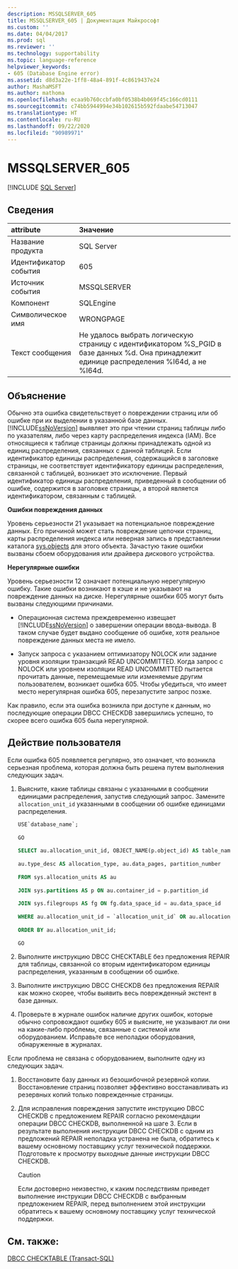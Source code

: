```yaml
---
description: MSSQLSERVER_605
title: MSSQLSERVER_605 | Документация Майкрософт
ms.custom: ''
ms.date: 04/04/2017
ms.prod: sql
ms.reviewer: ''
ms.technology: supportability
ms.topic: language-reference
helpviewer_keywords:
- 605 (Database Engine error)
ms.assetid: d8d3a22e-1ff8-48a4-891f-4c8619437e24
author: MashaMSFT
ms.author: mathoma
ms.openlocfilehash: ecaa9b760ccbfa0bf0538b4b069f45c166cd0111
ms.sourcegitcommit: c74bb5944994e34b102615b592fdaabe54713047
ms.translationtype: HT
ms.contentlocale: ru-RU
ms.lasthandoff: 09/22/2020
ms.locfileid: "90989971"
---
```

# <a name="mssqlserver_605"></a>MSSQLSERVER_605
 [!INCLUDE [SQL Server](../../includes/applies-to-version/sqlserver.md)]
  
## <a name="details"></a>Сведения  
  
| attribute | Значение |  
| :-------- | :---- |  
|Название продукта|SQL Server|  
|Идентификатор события|605|  
|Источник события|MSSQLSERVER|  
|Компонент|SQLEngine|  
|Символическое имя|WRONGPAGE|  
|Текст сообщения|Не удалось выбрать логическую страницу с идентификатором %S_PGID в базе данных %d. Она принадлежит единице распределения %I64d, а не %I64d.|  
  
## <a name="explanation"></a>Объяснение  
Обычно эта ошибка свидетельствует о повреждении страниц или об ошибке при их выделении в указанной базе данных. [!INCLUDE[ssNoVersion](../../includes/ssnoversion-md.md)] выявляет это при чтении страниц таблицы либо по указателям, либо через карту распределения индекса (IAM). Все относящиеся к таблице страницы должны принадлежать одной из единиц распределения, связанных с данной таблицей. Если идентификатор единицы распределения, содержащийся в заголовке страницы, не соответствует идентификатору единицы распределения, связанной с таблицей, возникает это исключение. Первый идентификатор единицы распределения, приведенный в сообщении об ошибке, содержится в заголовке страницы, а второй является идентификатором, связанным с таблицей.  
  
**Ошибки повреждения данных**  
  
Уровень серьезности 21 указывает на потенциальное повреждение данных. Его причиной может стать повреждение цепочки страниц, карты распределения индекса или неверная запись в представлении каталога [sys.objects](~/relational-databases/system-catalog-views/sys-objects-transact-sql.md) для этого объекта. Зачастую такие ошибки вызваны сбоем оборудования или драйвера дискового устройства.  
  
**Нерегулярные ошибки**  
  
Уровень серьезности 12 означает потенциальную нерегулярную ошибку. Такие ошибки возникают в кэше и не указывают на повреждение данных на диске. Нерегулярные ошибки 605 могут быть вызваны следующими причинами.  
  
-   Операционная система преждевременно извещает [!INCLUDE[ssNoVersion](../../includes/ssnoversion-md.md)] о завершении операции ввода-вывода. В таком случае будет выдано сообщение об ошибке, хотя реальное повреждение данных места не имело.  
  
 - Запуск запроса с указанием оптимизатору NOLOCK или задание уровня изоляции транзакций READ UNCOMMITTED. Когда запрос с NOLOCK или уровнем изоляции READ UNCOMMITTED пытается прочитать данные, перемещаемые или изменяемые другим пользователем, возникает ошибка 605. Чтобы убедиться, что имеет место нерегулярная ошибка 605, перезапустите запрос позже. 
  
Как правило, если эта ошибка возникла при доступе к данным, но последующие операции DBCC CHECKDB завершились успешно, то скорее всего ошибка 605 была нерегулярной.  
  
## <a name="user-action"></a>Действие пользователя  
Если ошибка 605 появляется регулярно, это означает, что возникла серьезная проблема, которая должна быть решена путем выполнения следующих задач.  
  
1.  Выясните, какие таблицы связаны с указанными в сообщении единицами распределения, запустив следующий запрос. Замените `allocation_unit_id` указанными в сообщении об ошибке единицами распределения.  
  
    ```sql  
    USE`database_name`;  
  
    GO  
  
    SELECT au.allocation_unit_id, OBJECT_NAME(p.object_id) AS table_name, fg.name AS filegroup_name,  
  
    au.type_desc AS allocation_type, au.data_pages, partition_number  
  
    FROM sys.allocation_units AS au  
  
    JOIN sys.partitions AS p ON au.container_id = p.partition_id  
  
    JOIN sys.filegroups AS fg ON fg.data_space_id = au.data_space_id  
  
    WHERE au.allocation_unit_id = `allocation_unit_id` OR au.allocation_unit_id = `allocation_unit_id`  
  
    ORDER BY au.allocation_unit_id;  
  
    GO  
    ```
  
2.  Выполните инструкцию DBCC CHECKTABLE без предложения REPAIR для таблицы, связанной со вторым идентификатором единицы распределения, указанным в сообщении об ошибке.  
  
3.  Выполните инструкцию DBCC CHECKDB без предложения REPAIR как можно скорее, чтобы выявить весь поврежденный экстент в базе данных.  
  
4.  Проверьте в журнале ошибок наличие других ошибок, которые обычно сопровождают ошибку 605 и выясните, не указывают ли они на какие-либо проблемы, связанные с системой или оборудованием. Исправьте все неполадки оборудования, обнаруженные в журналах.  
  
Если проблема не связана с оборудованием, выполните одну из следующих задач.  
  
1.  Восстановите базу данных из безошибочной резервной копии. Восстановление страниц позволяет эффективно восстанавливать из резервных копий только поврежденные страницы.  
  
2.  Для исправления повреждения запустите инструкцию DBCC CHECKDB с предложением REPAIR согласно рекомендации операции DBCC CHECKDB, выполненной на шаге 3. Если в результате выполнения инструкции DBCC CHECKDB с одним из предложений REPAIR неполадка устранена не была, обратитесь к вашему основному поставщику услуг технической поддержки. Подготовьте к просмотру выходные данные инструкции DBCC CHECKDB.  
  
    > [!CAUTION]  
    > Если достоверно неизвестно, к каким последствиям приведет выполнение инструкции DBCC CHECKDB с выбранным предложением REPAIR, перед выполнением этой инструкции обратитесь к вашему основному поставщику услуг технической поддержки.  
  
## <a name="see-also"></a>См. также:  
[DBCC CHECKTABLE (Transact-SQL)](~/t-sql/database-console-commands/dbcc-checktable-transact-sql.md)  
  
